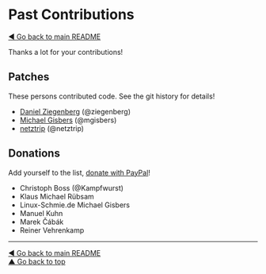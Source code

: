 Past Contributions
==================

[◀ Go back to main README](README.md)

Thanks a lot for your contributions!

## Patches

These persons contributed code. See the git history for details!

* [Daniel Ziegenberg](mailto:daniel@ziegenberg.at) (@ziegenberg)
* [Michael Gisbers](mailto:michael@gisbers.de) (@mgisbers)
* [netztrip](mailto:dave-tvg@netztrip.de) (@netztrip)

## Donations

Add yourself to the list,
[donate with PayPal](https://www.paypal.com/cgi-bin/webscr?cmd=_s-xclick&hosted_button_id=A4ZXBD6YS2W8J)!

* Christoph Boss (@Kampfwurst)
* Klaus Michael Rübsam
* Linux-Schmie.de Michael Gisbers
* Manuel Kuhn
* Marek Čábák
* Reiner Vehrenkamp

---
[◀ Go back to main README](README.md)  
[▲ Go back to top](#top)
